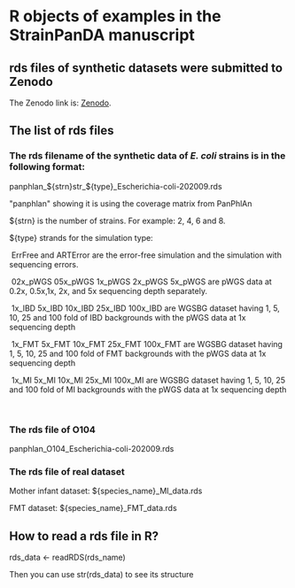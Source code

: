 # R objects of examples in the StrainPanDA manuscript

## rds files of synthetic datasets were submitted to Zenodo

The Zenodo link is: [Zenodo](https://zenodo.org/deposit/6547923).



## The list of rds files

### The rds filename of the synthetic data of *E. coli* strains is in the following format:

panphlan_${strn}str_${type}_Escherichia-coli-202009.rds

"panphlan" showing it is using the coverage matrix from PanPhlAn

${strn} is the number of strains. For example: 2, 4, 6 and 8.

${type} strands for the simulation type: 

​	ErrFree and ARTError are the error-free simulation and the simulation with sequencing errors.

​	02x_pWGS 05x_pWGS 1x_pWGS 2x_pWGS 5x_pWGS are pWGS data at 0.2x, 0.5x,1x, 2x, and 5x sequencing depth separately.

​	1x_IBD 5x_IBD 10x_IBD 25x_IBD 100x_IBD are WGSBG dataset having 1, 5, 10, 25 and 100 fold of IBD backgrounds with the pWGS data at 1x sequencing depth

​	1x_FMT 5x_FMT 10x_FMT 25x_FMT 100x_FMT are WGSBG dataset having 1, 5, 10, 25 and 100 fold of FMT backgrounds with the pWGS data at 1x sequencing depth

​	1x_MI 5x_MI 10x_MI 25x_MI 100x_MI are WGSBG dataset having 1, 5, 10, 25 and 100 fold of MI backgrounds with the pWGS data at 1x sequencing depth

​	

### The rds file of O104

panphlan_O104_Escherichia-coli-202009.rds

### The rds file of real dataset

Mother infant dataset: ${species_name}_MI_data.rds

FMT dataset: ${species_name}_FMT_data.rds



## How to read a rds file in R?

rds_data <- readRDS(rds_name)

Then you can use str(rds_data) to see its structure
